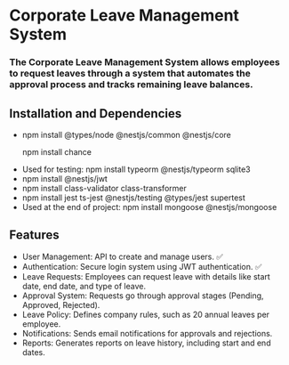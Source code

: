 <!DOCTYPE html>
<html lang="pt-br">
<head>
    <meta charset="UTF-8">
    <meta name="viewport" content="width=device-width, initial-scale=1.0">
    <meta property="og:title" content="Corporate Leave Management System">
    <meta property="og:description" content="The Corporate Leave Management System allows employees to request leaves through a system that automates the approval process and tracks remaining leave balances.">
    <meta property="og:image" content="https://github.com/joaoezx/CorporateLeaveManagementSystem/OIP.jpg">
    <meta property="og:url" content="https://github.com/joaoezx/CorporateLeaveManagementSystem">
</head>
<body>
  
<h1>Corporate Leave Management System</h1>

<h3>The Corporate Leave Management System allows employees to request leaves through a system that automates the approval process and tracks remaining leave balances.</h3>

<h2>Installation and Dependencies</h2>

<ul>

<li>npm install @types/node @nestjs/common @nestjs/core</li>

npm install chance

<li>Used for testing: npm install typeorm @nestjs/typeorm sqlite3</li>

<li>npm install @nestjs/jwt</li>

<li>npm install class-validator class-transformer</li>

<li>npm install jest ts-jest @nestjs/testing @types/jest supertest</li>

<li>Used at the end of project: npm install mongoose @nestjs/mongoose</li>

</ul>

<h2>Features</h2>

<ul>

<li>User Management: API to create and manage users. &#9989</li>

<li>Authentication: Secure login system using JWT authentication. &#9989</li>

<li>Leave Requests: Employees can request leave with details like start date, end date, and type of leave.</li>

<li>Approval System: Requests go through approval stages (Pending, Approved, Rejected).</li>

<li>Leave Policy: Defines company rules, such as 20 annual leaves per employee.</li>

<li>Notifications: Sends email notifications for approvals and rejections.</li>

<li>Reports: Generates reports on leave history, including start and end dates.</li>

</ul>
</body>
</html>
